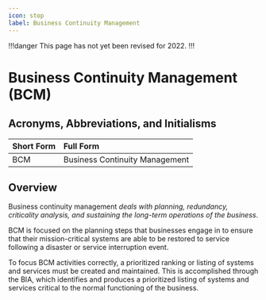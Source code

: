 ```yaml
---
icon: stop
label: Business Continuity Management
---
```


!!!danger
This page has not yet been revised for 2022.
!!!

# Business Continuity Management (BCM)

## Acronyms, Abbreviations, and Initialisms

Short Form | Full Form
:--- | :---
BCM | Business Continuity Management

## Overview

Business continuity management *deals with planning, redundancy, criticality analysis, and sustaining the long-term operations of the business*.

BCM is focused on the planning steps that businesses engage in to ensure that their mission-critical systems are able to be restored to service following a disaster or service interruption event.

To focus BCM activities correctly, a prioritized ranking or listing of systems and services must be created and maintained. This is accomplished through the BIA, which identifies and produces a prioritized listing of systems and services critical to the normal functioning of the business.

